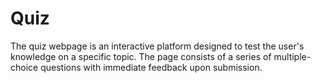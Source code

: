 # Quiz
The quiz webpage is an interactive platform designed to test the user's knowledge on a specific topic. The page consists of a series of multiple-choice questions with immediate feedback upon submission.
